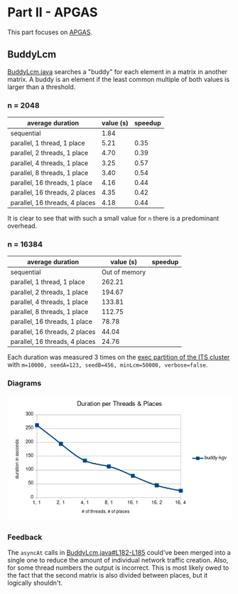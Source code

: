 # Part II - APGAS
This part focuses on [APGAS](https://github.com/x10-lang/apgas).

## BuddyLcm
[BuddyLcm.java](src/groupP/BuddyLcm.java) searches a "buddy" for each element in a matrix in another matrix. A buddy is an element if the least common multiple of both values is larger than a threshold.

### n = 2048

|average duration              |value (s)  |speedup  |
|------------------------------|-----------|---------|
|sequential                    |1.84       |         |
|parallel, 1 thread, 1 place   |5.21       |0.35     |
|parallel, 2 threads, 1 place  |4.70       |0.39     |
|parallel, 4 threads, 1 place  |3.25       |0.57     |
|parallel, 8 threads, 1 place  |3.40       |0.54     |
|parallel, 16 threads, 1 place |4.16       |0.44     |
|parallel, 16 threads, 2 places|4.35       |0.42     |
|parallel, 16 threads, 4 places|4.18       |0.44     |

It is clear to see that with such a small value for `n` there is a predominant overhead.

### n = 16384

|average duration              |value (s)    |speedup  |
|------------------------------|-------------|---------|
|sequential                    |Out of memory|         |
|parallel, 1 thread, 1 place   |262.21       |         |
|parallel, 2 threads, 1 place  |194.67       |         |
|parallel, 4 threads, 1 place  |133.81       |         |
|parallel, 8 threads, 1 place  |112.75       |         |
|parallel, 16 threads, 1 place |78.78        |         |
|parallel, 16 threads, 2 places|44.04        |         |
|parallel, 16 threads, 4 places|24.76        |         |

Each duration was measured 3 times on the [exec partition of the ITS cluster](https://www.uni-kassel.de/its-handbuch/en/daten-dienste/wissenschaftliche-datenverarbeitung/access-and-use-of-the-cluster/partitionen.html) with `m=10000, seedA=123, seedB=456, minLcm=50000, verbose=false`.

### Diagrams

![duration per thread](documentation/duration-per-threads-and-places.png)

### Feedback
The `asyncAt` calls in [BuddyLcm.java#L182-L185](https://github.com/dargmuesli/parallel-processing/blob/06b606c01693bbf4191fcc4ce618ad0cc51d1df8/part-2_apgas_cuda/1_apgas_buddy-lcm/src/groupP/BuddyLcm.java#L182-L185) could've been merged into a single one to reduce the amount of individual network traffic creation.
Also, for some thread numbers the output is incorrect.
This is most likely owed to the fact that the second matrix is also divided between places, but it logically shouldn't.
